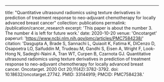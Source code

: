 ---
title: "Quantitative ultrasound radiomics using texture derivatives in prediction of treatment response to neo-adjuvant chemotherapy for locally advanced breast cancer"
collection: publications
permalink: /publication/cancer_research
excerpt: 'This paper is about the number 3. The number 4 is left for future work.'
date: 2020-10-20
venue: 'Oncotarget'
paperurl: 'https://www.ncbi.nlm.nih.gov/pmc/articles/PMC7584238/'
citation: 'Dasgupta A, Brade S, Sannachi L, Quiaoit K, Fatima K, DiCenzo D, Osapoetra LO, Saifuddin M, Trudeau M, Gandhi S, Eisen A, Wright F, Look-Hong N, Sadeghi-Naini A, Tran WT, Curpen B, Czarnota GJ. Quantitative ultrasound radiomics using texture derivatives in prediction of treatment response to neo-adjuvant chemotherapy for locally advanced breast cancer. Oncotarget. 2020 Oct 20;11(42):3782-3792. doi: 10.18632/oncotarget.27742. PMID: 33144919; PMCID: PMC7584238.'